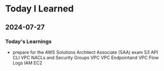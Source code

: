 # Today I Learned

## 2024-07-27

### Today's Learnings
 - prepare for the AWS Solutions Architect Associate (SAA) exam
   S3
   API
   CLI
   VPC
   NACLs and Security Groups
   VPC
   VPC Endpointand VPC Flow Logs
   IAM
   EC2

